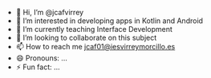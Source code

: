 - 👋 Hi, I’m @jcafvirrey
- 👀 I’m interested in developing apps in Kotlin and Android
- 🌱 I’m currently teaching Interface Development
- 💞️ I’m looking to collaborate on this subject
- 📫 How to reach me jcaf01@iesvirreymorcillo.es
- 😄 Pronouns: ...
- ⚡ Fun fact: ...

<!---
jcafvirrey/jcafvirrey is a ✨ special ✨ repository because its `README.md` (this file) appears on your GitHub profile.
You can click the Preview link to take a look at your changes.
--->
